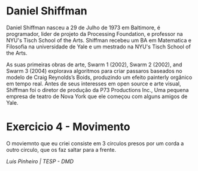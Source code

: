 # Daniel Shiffman

Daniel Shiffman nasceu a 29 de Julho de 1973 em Baltimore, é programador, lider de projeto da Processing Foundation, e professor na NYU's Tisch School of the Arts. Shiffman recebeu um BA em Matematica e Filosofia na universidade de Yale e um mestrado na NYU's Tisch School of the Arts.

As suas primeiras obras de arte, Swarm 1 (2002), Swarm 2 (2002), and Swarm 3 (2004) explorava algoritmos para criar passaros baseados no modelo de Craig Reynolds’s Boids,  produzindo um efeito painterly orgânico em tempo real. Antes de seus interesses em open source e arte visual, Shiffman foi o diretor de produção da P73 Productions Inc., Uma pequena empresa de teatro de Nova York que ele começou com alguns amigos de Yale.

# Exercicio 4 - Movimento

O moviemnto que eu criei consiste em 3 circulos presos por um corda a outro circulo, que os faz saltar para a frente.

*Luis Pinheiro | TESP - DMD*
